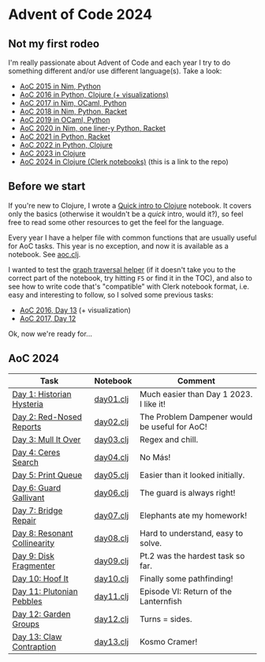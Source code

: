 # Advent of Code 2024


## Not my first rodeo

I'm really passionate about Advent of Code and each year I try to do something different
and/or use different language(s).
Take a look:

* [AoC 2015 in Nim, Python](https://github.com/narimiran/advent_of_code_2015)
* [AoC 2016 in Python, Clojure (+ visualizations)](https://github.com/narimiran/advent_of_code_2016)
* [AoC 2017 in Nim, OCaml, Python](https://github.com/narimiran/AdventOfCode2017)
* [AoC 2018 in Nim, Python, Racket](https://github.com/narimiran/AdventOfCode2018)
* [AoC 2019 in OCaml, Python](https://github.com/narimiran/AdventOfCode2019)
* [AoC 2020 in Nim, one liner-y Python, Racket](https://github.com/narimiran/AdventOfCode2020)
* [AoC 2021 in Python, Racket](https://github.com/narimiran/AdventOfCode2021)
* [AoC 2022 in Python, Clojure](https://github.com/narimiran/AdventOfCode2022)
* [AoC 2023 in Clojure](https://github.com/narimiran/AdventOfCode2023)
* [AoC 2024 in Clojure (Clerk notebooks)](https://github.com/narimiran/aoc2024) (this is a link to the repo)




## Before we start

If you're new to Clojure, I wrote a
[Quick intro to Clojure](./clojure/clojure_intro) notebook.
It covers only the basics (otherwise it wouldn't be a _quick_ intro, would it?),
so feel free to read some other resources to get the feel for the language.

Every year I have a helper file with common functions that are
usually useful for AoC tasks.
This year is no exception, and now it is available as a notebook.
See [aoc.clj](./clojure/aoc).

I wanted to test the [graph traversal helper](./clojure/aoc#graph-traversal)
(if it doesn't take you to the correct part of the notebook, try hitting `F5`
or find it in the TOC),
and also to see how to write code that's "compatible" with Clerk
notebook format, i.e. easy and interesting to follow, so I solved some
previous tasks:
- [AoC 2016, Day 13](clojure/aoc2016_day13) (+ visualization)
- [AoC 2017, Day 12](clojure/aoc2017_day12)


Ok, now we're ready for...





## AoC 2024

Task  | Notebook  | Comment
---   | ---       | ---
[Day 1: Historian Hysteria](https://adventofcode.com/2024/day/1) | [day01.clj](clojure/day01) | Much easier than Day 1 2023. I like it!
[Day 2: Red-Nosed Reports](https://adventofcode.com/2024/day/2) | [day02.clj](clojure/day02) | The Problem Dampener would be useful for AoC!
[Day 3: Mull It Over](https://adventofcode.com/2024/day/3) | [day03.clj](clojure/day03) | Regex and chill.
[Day 4: Ceres Search](https://adventofcode.com/2024/day/4) | [day04.clj](clojure/day04) | No Más!
[Day 5: Print Queue](https://adventofcode.com/2024/day/5) | [day05.clj](clojure/day05) | Easier than it looked initially.
[Day 6: Guard Gallivant](https://adventofcode.com/2024/day/6) | [day06.clj](clojure/day06) | The guard is always right!
[Day 7: Bridge Repair](https://adventofcode.com/2024/day/7) | [day07.clj](clojure/day07) | Elephants ate my homework!
[Day 8: Resonant Collinearity](https://adventofcode.com/2024/day/8) | [day08.clj](clojure/day08) | Hard to understand, easy to solve.
[Day 9: Disk Fragmenter](https://adventofcode.com/2024/day/9) | [day09.clj](clojure/day09) | Pt.2 was the hardest task so far.
[Day 10: Hoof It](https://adventofcode.com/2024/day/10) | [day10.clj](clojure/day10) | Finally some pathfinding!
[Day 11: Plutonian Pebbles](https://adventofcode.com/2024/day/11) | [day11.clj](clojure/day11) | Episode VI: Return of the Lanternfish
[Day 12: Garden Groups](https://adventofcode.com/2024/day/12) | [day12.clj](clojure/day12) | Turns = sides.
[Day 13: Claw Contraption](https://adventofcode.com/2024/day/13) | [day13.clj](clojure/day13) | Kosmo Cramer!

